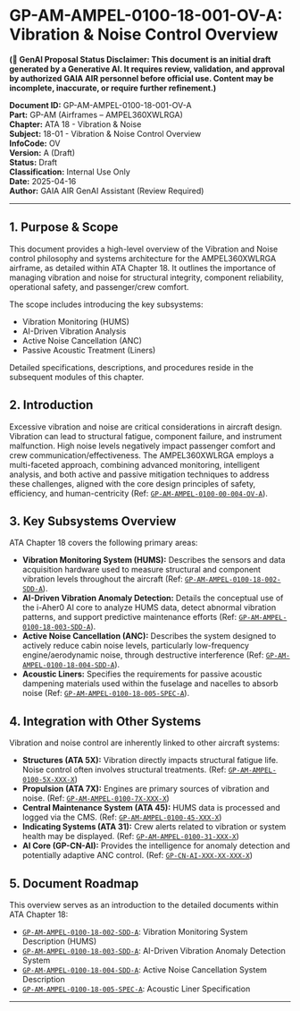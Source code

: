 
# GP-AM-AMPEL-0100-18-001-OV-A: Vibration & Noise Control Overview

**(🚨 GenAI Proposal Status Disclaimer: This document is an initial draft generated by a Generative AI. It requires review, validation, and approval by authorized GAIA AIR personnel before official use. Content may be incomplete, inaccurate, or require further refinement.)**

**Document ID:** GP-AM-AMPEL-0100-18-001-OV-A  
**Part:** GP-AM (Airframes – AMPEL360XWLRGA)  
**Chapter:** ATA 18 - Vibration & Noise  
**Subject:** 18-01 - Vibration & Noise Control Overview  
**InfoCode:** OV  
**Version:** A (Draft)  
**Status:** Draft  
**Classification:** Internal Use Only  
**Date:** 2025-04-16  
**Author:** GAIA AIR GenAI Assistant (Review Required)

---

## 1. Purpose & Scope

This document provides a high-level overview of the Vibration and Noise control philosophy and systems architecture for the AMPEL360XWLRGA airframe, as detailed within ATA Chapter 18. It outlines the importance of managing vibration and noise for structural integrity, component reliability, operational safety, and passenger/crew comfort.

The scope includes introducing the key subsystems:
*   Vibration Monitoring (HUMS)
*   AI-Driven Vibration Analysis
*   Active Noise Cancellation (ANC)
*   Passive Acoustic Treatment (Liners)

Detailed specifications, descriptions, and procedures reside in the subsequent modules of this chapter.

## 2. Introduction

Excessive vibration and noise are critical considerations in aircraft design. Vibration can lead to structural fatigue, component failure, and instrument malfunction. High noise levels negatively impact passenger comfort and crew communication/effectiveness. The AMPEL360XWLRGA employs a multi-faceted approach, combining advanced monitoring, intelligent analysis, and both active and passive mitigation techniques to address these challenges, aligned with the core design principles of safety, efficiency, and human-centricity (Ref: [`GP-AM-AMPEL-0100-00-004-OV-A`](https://github.com/Robbbo-T/Robbbo-T/blob/main/docs/GP-AM/00/GP-AM-AMPEL-0100-00-004-OV-A.md)).

## 3. Key Subsystems Overview

ATA Chapter 18 covers the following primary areas:

*   **Vibration Monitoring System (HUMS):** Describes the sensors and data acquisition hardware used to measure structural and component vibration levels throughout the aircraft (Ref: [`GP-AM-AMPEL-0100-18-002-SDD-A`](https://github.com/Robbbo-T/Robbbo-T/blob/main/docs/GP-AM/18/GP-AM-AMPEL-0100-18-002-SDD-A.md)).
*   **AI-Driven Vibration Anomaly Detection:** Details the conceptual use of the i-Aher0 AI core to analyze HUMS data, detect abnormal vibration patterns, and support predictive maintenance efforts (Ref: [`GP-AM-AMPEL-0100-18-003-SDD-A`](https://github.com/Robbbo-T/Robbbo-T/blob/main/docs/GP-AM/18/GP-AM-AMPEL-0100-18-003-SDD-A.md)).
*   **Active Noise Cancellation (ANC):** Describes the system designed to actively reduce cabin noise levels, particularly low-frequency engine/aerodynamic noise, through destructive interference (Ref: [`GP-AM-AMPEL-0100-18-004-SDD-A`](https://github.com/Robbbo-T/Robbbo-T/blob/main/docs/GP-AM/18/GP-AM-AMPEL-0100-18-004-SDD-A.md)).
*   **Acoustic Liners:** Specifies the requirements for passive acoustic dampening materials used within the fuselage and nacelles to absorb noise (Ref: [`GP-AM-AMPEL-0100-18-005-SPEC-A`](https://github.com/Robbbo-T/Robbbo-T/blob/main/docs/GP-AM/18/GP-AM-AMPEL-0100-18-005-SPEC-A.md)).

## 4. Integration with Other Systems

Vibration and noise control are inherently linked to other aircraft systems:
*   **Structures (ATA 5X):** Vibration directly impacts structural fatigue life. Noise control often involves structural treatments. (Ref: [`GP-AM-AMPEL-0100-5X-XXX-X`](https://github.com/Robbbo-T/Robbbo-T/blob/main/docs/GP-AM/5X/GP-AM-AMPEL-0100-5X-XXX-X.md))
*   **Propulsion (ATA 7X):** Engines are primary sources of vibration and noise. (Ref: [`GP-AM-AMPEL-0100-7X-XXX-X`](https://github.com/Robbbo-T/Robbbo-T/blob/main/docs/GP-AM/7X/GP-AM-AMPEL-0100-7X-XXX-X.md))
*   **Central Maintenance System (ATA 45):** HUMS data is processed and logged via the CMS. (Ref: [`GP-AM-AMPEL-0100-45-XXX-X`](https://github.com/Robbbo-T/Robbbo-T/blob/main/docs/GP-AM/45/GP-AM-AMPEL-0100-45-XXX-X.md))
*   **Indicating Systems (ATA 31):** Crew alerts related to vibration or system health may be displayed. (Ref: [`GP-AM-AMPEL-0100-31-XXX-X`](https://github.com/Robbbo-T/Robbbo-T/blob/main/docs/GP-AM/31/GP-AM-AMPEL-0100-31-XXX-X.md))
*   **AI Core (GP-CN-AI):** Provides the intelligence for anomaly detection and potentially adaptive ANC control. (Ref: [`GP-CN-AI-XXX-XX-XXX-X`](https://github.com/Robbbo-T/Robbbo-T/blob/main/docs/GP-CN/XX/GP-CN-AI-XXX-XX-XXX-X.md))

## 5. Document Roadmap

This overview serves as an introduction to the detailed documents within ATA Chapter 18:
*   [`GP-AM-AMPEL-0100-18-002-SDD-A`](https://github.com/Robbbo-T/Robbbo-T/blob/main/docs/GP-AM/18/GP-AM-AMPEL-0100-18-002-SDD-A.md): Vibration Monitoring System Description (HUMS)
*   [`GP-AM-AMPEL-0100-18-003-SDD-A`](https://github.com/Robbbo-T/Robbbo-T/blob/main/docs/GP-AM/18/GP-AM-AMPEL-0100-18-003-SDD-A.md): AI-Driven Vibration Anomaly Detection System
*   [`GP-AM-AMPEL-0100-18-004-SDD-A`](https://github.com/Robbbo-T/Robbbo-T/blob/main/docs/GP-AM/18/GP-AM-AMPEL-0100-18-004-SDD-A.md): Active Noise Cancellation System Description
*   [`GP-AM-AMPEL-0100-18-005-SPEC-A`](https://github.com/Robbbo-T/Robbbo-T/blob/main/docs/GP-AM/18/GP-AM-AMPEL-0100-18-005-SPEC-A.md): Acoustic Liner Specification

---


